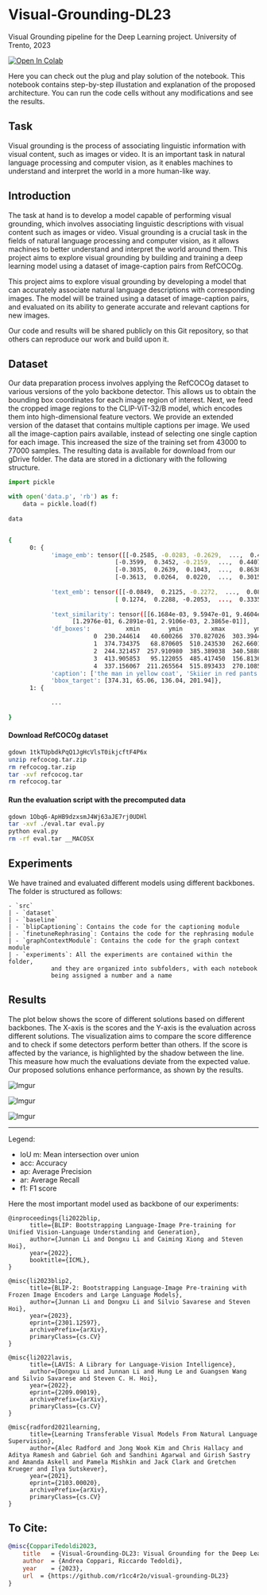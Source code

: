 # Visual-Grounding-DL23 
Visual Grounding pipeline for the Deep Learning project. University of Trento, 2023

[![Open In Colab](https://colab.research.google.com/assets/colab-badge.svg)](https://colab.research.google.com/github/andreacoppari/visual-grounding-DL23/blob/main/Visual_Grounding_DL23.ipynb)     

Here you can check out the plug and play solution of the notebook. This notebook contains step-by-step illustation and explanation of the proposed architecture. You can run the code cells without any modifications and see the results.
## Task

Visual grounding is the process of associating linguistic information with visual content, such as images or video. It is an important task in natural language processing and computer vision, as it enables machines to understand and interpret the world in a more human-like way.

## Introduction 

The task at hand is to develop a model capable of performing visual grounding, which involves associating linguistic descriptions with visual content such as images or video. Visual grounding is a crucial task in the fields of natural language processing and computer vision, as it allows machines to better understand and interpret the world around them. This project aims to explore visual grounding by building and training a deep learning model using a dataset of image-caption pairs from RefCOCOg.

This project aims to explore visual grounding by developing a model that can accurately associate natural language descriptions with corresponding images. The model will be trained using a dataset of image-caption pairs, and evaluated on its ability to generate accurate and relevant captions for new images.


Our code and results will be shared publicly on this Git repository, so that others can reproduce our work and build upon it.


## Dataset

Our data preparation process involves applying the RefCOCOg dataset to various versions of the yolo backbone detector. This allows us to obtain the bounding box coordinates for each image region of interest. Next, we feed the cropped image regions to the CLIP-ViT-32/B model, which encodes them into high-dimensional feature vectors. We provide an extended version of the dataset that contains multiple captions per image. We used all the image-caption pairs available, instead of selecting one single caption for each image. This increased the size of the training set from 43000 to 77000 samples. The resulting data is available for download from our gDrive folder. The data are stored in a dictionary with the following structure.

```python
import pickle

with open('data.p', 'rb') as f:
    data = pickle.load(f)
    
data
```

```bash

{
      0: {
            'image_emb': tensor([[-0.2585, -0.0283, -0.2629,  ...,  0.4138,  0.0712,  0.1495],
                              [-0.3599,  0.3452, -0.2159,  ...,  0.4407,  0.2822, -0.0598],
                              [-0.3035,  0.2639,  0.1043,  ...,  0.8638,  0.1595,  0.0069],
                              [-0.3613,  0.0264,  0.0220,  ...,  0.3015,  0.0246,  0.1188]],
                                                                              dtype=torch.float16),
            'text_emb': tensor([[-0.0849,  0.2125, -0.2272,  ...,  0.0878,  0.3113, -0.0627],
                              [ 0.1274,  0.2288, -0.2053,  ...,  0.3335,  0.1100,  0.0649]],
                                                                              dtype=torch.float16),
            'text_similarity': tensor([[6.1684e-03, 9.5947e-01, 9.4604e-04, 3.3356e-02],
                  [1.2976e-01, 6.2891e-01, 2.9106e-03, 2.3865e-01]],          dtype=torch.float16),
            'df_boxes':          xmin        ymin        xmax        ymax  confidence  class      name
                        0  230.244614   40.600266  370.827026  303.394409    0.938504      0    person
                        1  374.734375   68.870605  510.243530  262.660156    0.925634      0    person
                        2  244.321457  257.910980  385.389038  340.588043    0.851373     30      skis
                        3  413.905853   95.122055  485.417450  156.813690    0.535378     24  backpack
                        4  337.156067  211.265564  515.893433  270.108582    0.395291     30      skis,
            'caption': ['the man in yellow coat', 'Skiier in red pants.'],
            'bbox_target': [374.31, 65.06, 136.04, 201.94]},
      1: {

            ...
      
}

```

#### Download RefCOCOg dataset

```bash
gdown 1tkTUpbdkPqQ1JgHcVlsT0ikjcftF4P6x
unzip refcocog.tar.zip
rm refcocog.tar.zip
tar -xvf refcocog.tar
rm refcocog.tar
```

#### Run the evaluation script with the precomputed data

```bash
gdown 1Obq6-ApHB9dzxsmJ4Wj63aJE7rj0UDHl
tar -xvf ./eval.tar eval.py
python eval.py
rm -rf eval.tar __MACOSX
```

## Experiments

We have trained and evaluated different models using different backbones. The folder is structured as follows:
```
- `src`
| - `dataset`
| - `baseline`
| - `blipCaptioning`: Contains the code for the captioning module
| - `finetuneRephrasing`: Contains the code for the rephrasing module
| - `graphContextModule`: Contains the code for the graph context module
| - `experiments`: All the experiments are contained within the folder, 
            and they are organized into subfolders, with each notebook 
            being assigned a number and a name
```



## Results

The plot below shows the score of different solutions based on different backbones. The X-axis is the scores and the Y-axis is the evaluation across different solutions. The visualization aims to compare the score difference and to check if some detectors perform better than others. If the score is affected by the variance, is highlighted by the shadow between the line. This measure  how much the evaluations deviate from the expected value. Our proposed solutions enhance performance, as shown by the results.


![Imgur](https://i.imgur.com/NMcAutP.png)


![Imgur](https://i.imgur.com/ii2Whax.png)


![Imgur](https://i.imgur.com/yAdNHVG.png)


---
Legend:
+ IoU m: Mean intersection over union
+ acc: Accuracy
+ ap: Average Precision
+ ar: Average Recall
+ f1: F1 score


Here the most important model used as backbone of our experiments:

```bixtex
@inproceedings{li2022blip,
      title={BLIP: Bootstrapping Language-Image Pre-training for Unified Vision-Language Understanding and Generation}, 
      author={Junnan Li and Dongxu Li and Caiming Xiong and Steven Hoi},
      year={2022},
      booktitle={ICML},
}
``` 

```bixtex
@misc{li2023blip2,
      title={BLIP-2: Bootstrapping Language-Image Pre-training with Frozen Image Encoders and Large Language Models}, 
      author={Junnan Li and Dongxu Li and Silvio Savarese and Steven Hoi},
      year={2023},
      eprint={2301.12597},
      archivePrefix={arXiv},
      primaryClass={cs.CV}
}
```

```bixtex
@misc{li2022lavis,
      title={LAVIS: A Library for Language-Vision Intelligence}, 
      author={Dongxu Li and Junnan Li and Hung Le and Guangsen Wang and Silvio Savarese and Steven C. H. Hoi},
      year={2022},
      eprint={2209.09019},
      archivePrefix={arXiv},
      primaryClass={cs.CV}
}
```

```bixtex
@misc{radford2021learning,
      title={Learning Transferable Visual Models From Natural Language Supervision}, 
      author={Alec Radford and Jong Wook Kim and Chris Hallacy and Aditya Ramesh and Gabriel Goh and Sandhini Agarwal and Girish Sastry and Amanda Askell and Pamela Mishkin and Jack Clark and Gretchen Krueger and Ilya Sutskever},
      year={2021},
      eprint={2103.00020},
      archivePrefix={arXiv},
      primaryClass={cs.CV}
}
```

## To Cite:

```bibtex
@misc{CoppariTedoldi2023,
    title   = {Visual-Grounding-DL23: Visual Grounding for the Deep Learning course 2022/2023},
    author  = {Andrea Coppari, Riccardo Tedoldi},
    year    = {2023},
    url  = {https://github.com/r1cc4r2o/visual-grounding-DL23}
}
```